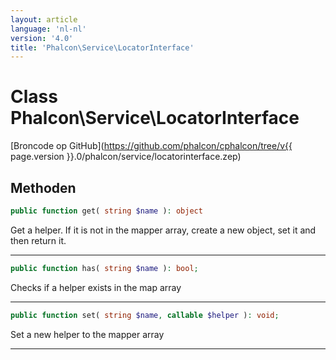 ```yaml
---
layout: article
language: 'nl-nl'
version: '4.0'
title: 'Phalcon\Service\LocatorInterface'
---
```

# Class **Phalcon\Service\LocatorInterface**

[Broncode op GitHub](https://github.com/phalcon/cphalcon/tree/v{{ page.version }}.0/phalcon/service/locatorinterface.zep)

## Methoden

```php
public function get( string $name ): object
```

Get a helper. If it is not in the mapper array, create a new object, set it and then return it.

* * *

```php
public function has( string $name ): bool;
```

Checks if a helper exists in the map array

* * *

```php
public function set( string $name, callable $helper ): void;
```

Set a new helper to the mapper array

* * *